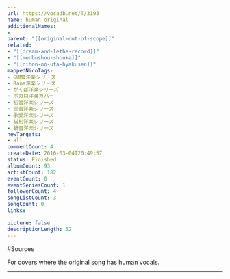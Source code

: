 ```yaml
---
url: https://vocadb.net/T/3193
name: human original
additionalNames: 
- 
parent: "[[original-out-of-scope]]"
related:
- "[[dream-and-lethe-record]]"
- "[[monbushou-shouka]]"
- "[[nihon-no-uta-hyakusen]]"
mappedNicoTags:
- GUMI洋楽シリーズ
- Rana洋楽シリーズ
- がくぽ洋楽シリーズ
- ボカロ洋楽カバー
- 初音洋楽シリーズ
- 巡音洋楽シリーズ
- 歌愛洋楽シリーズ
- 猫村洋楽シリーズ
- 鏡音洋楽シリーズ
newTargets:
- all
commentCount: 4
createDate: 2016-03-04T20:49:57
status: Finished
albumCount: 93
artistCount: 182
eventCount: 0
eventSeriesCount: 1
followerCount: 4
songListCount: 3
songCount: 0
links: 

picture: false
descriptionLength: 52
---
```


#Sources

For covers where the original song has human vocals.

---

